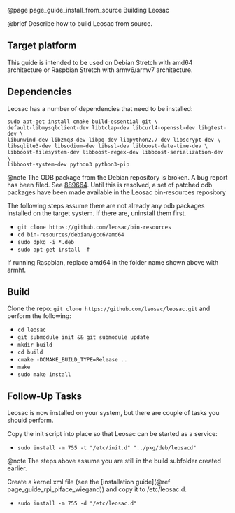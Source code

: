 @page page_guide_install_from_source Building Leosac

@brief Describe how to build Leosac from source.


Target platform
---------------

This guide is intended to be used on Debian Stretch with amd64 architecture or Raspbian Stretch with armv6/armv7 architecture.

Dependencies
------------

Leosac has a number of dependencies that need to be installed:
```
sudo apt-get install cmake build-essential git \
default-libmysqlclient-dev libtclap-dev libcurl4-openssl-dev libgtest-dev \
libunwind-dev libzmq3-dev libpq-dev libpython2.7-dev libscrypt-dev \
libsqlite3-dev libsodium-dev libssl-dev libboost-date-time-dev \
libboost-filesystem-dev libboost-regex-dev libboost-serialization-dev \
libboost-system-dev python3 python3-pip
```

@note The ODB package from the Debian repository is broken. A bug report has been filed. See [889664](https://bugs.debian.org/cgi-bin/bugreport.cgi?bug=889664). Until this is resolved, a set of patched odb packages have been made available in the Leosac bin-resources repository

The following steps assume there are not already any odb packages installed on the target system. If there are, uninstall them first.
  + `git clone https://github.com/leosac/bin-resources`
  + `cd bin-resources/debian/gcc6/amd64`
  + `sudo dpkg -i *.deb`
  + `sudo apt-get install -f`

If running Raspbian, replace amd64 in the folder name shown above with armhf.

Build
-----

Clone the repo: `git clone https://github.com/leosac/leosac.git` and perform the following:
  + `cd leosac`
  + `git submodule init && git submodule update`
  + `mkdir build`
  + `cd build`
  + `cmake -DCMAKE_BUILD_TYPE=Release ..`
  + `make`
  + `sudo make install`

Follow-Up Tasks
---------------

Leosac is now installed on your system, but there are couple of tasks you should perform.

Copy the init script into place so that Leosac can be started as a service:
  + `sudo install -m 755 -t "/etc/init.d" "../pkg/deb/leosacd"`

@note The steps above assume you are still in the build subfolder created earlier.

Create a kernel.xml file (see the [installation guide](@ref page_guide_rpi_piface_wiegand)) and copy it to /etc/leosac.d.
  + `sudo install -m 755 -d "/etc/leosac.d"`

